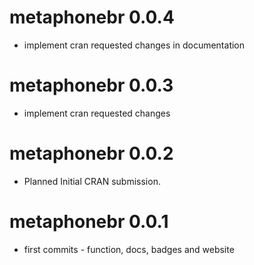 # metaphonebr 0.0.4

* implement cran requested changes in documentation

# metaphonebr 0.0.3

* implement cran requested changes

# metaphonebr 0.0.2

* Planned Initial CRAN submission.

# metaphonebr 0.0.1

* first commits - function, docs, badges and website
